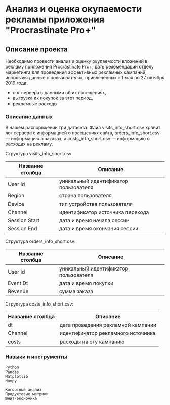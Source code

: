 # Анализ и оценка окупаемости рекламы приложения "Procrastinate Pro+"

## Описание проекта

Необходимо провести анализ  и оценку окупаемости вложений в рекламу приложения Procrastinate Pro+, дать рекомендации отделу маркетинга для проведения эффективных рекламных кампаний, используя данные о пользователях, привлечённых с 1 мая по 27 октября 2019 года:  
*	лог сервера с данными об их посещениях,  
*	выгрузка их покупок за этот период,  
*	рекламные расходы.  

### Описание данных

В нашем распоряжении три датасета. Файл visits_info_short.csv хранит лог сервера с информацией о посещениях сайта, orders_info_short.csv — информацию о заказах, а costs_info_short.csv — информацию о расходах на рекламу.

Структура visits_info_short.csv:

| Название столбца | Описание |
| ------ | ------ |
| User Id | уникальный идентификатор пользователя |
| Region | страна пользователя |
| Device | тип устройства пользователя |
| Channel | идентификатор источника перехода |
| Session Start | дата и время начала сессии |
| Session End | дата и время окончания сессии |

Структура orders_info_short.csv:

| Название столбца | Описание |
| ------ | ------ |
| User Id | уникальный идентификатор пользователя |
| Event Dt | дата и время покупки |
| Revenue | сумма заказа |

Структура costs_info_short.csv:

| Название столбца | Описание |
| ------ | ------ |
| dt | дата проведения рекламной кампании |
| Channel | идентификатор рекламного источника |
| costs | расходы на эту кампанию |

### Навыки и инструменты

`Python`  
`Pandas`  
`Matplotlib`  
`Numpy`  

`Когортный анализ`  
`Продуктовые метрики`  
`Юнит-экономика`  

